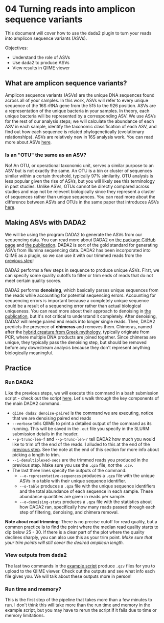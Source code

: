 # 04 Turning reads into amplicon sequence variants
This document will cover how to use the dada2 plugin to turn your reads into amplicon sequence variants (ASVs). 

Objectives:
- Understand the role of ASVs
- Use dada2 to produce ASVs
- View results in QIIME viewer

## What are amplicon sequence variants? 
Amplicon sequence variants (ASVs) are the unique DNA sequences found across all of your samples. In this work, ASVs will refer to every unique sequence of the 16S rRNA gene from the 515 to the 926 position. ASVs are a representation of the unique bacteria in your samples. In theory, each unique bacteria will be represented by a corresponding ASV. We use ASVs for the rest of our analysis steps; we will calculate the abundance of each ASV in each sample, identify the taxonomic classification of each ASV, and find out how each sequence is related phylogenetically (evolutionary relationships). ASVs are relatively new in 16S analysis work. You can read more about ASVs [here](https://www.nature.com/articles/ismej2017119). 

### Is an "OTU" the same as an ASV?
No! An OTU, or operational taxonomic unit, serves a similar purpose to an ASV but is not exactly the same. An OTU is a bin or cluster of sequences similar within a certain threshold, typically 97% similarity. OTU analysis is less popular given the rise of ASVs, but you will likely see this terminology in past studies. Unlike ASVs, OTUs cannot be directly compared across studies and may not be relevent biologically since they represent a cluster of sequences rather than unique sequences. You can read more about the difference between ASVs and OTUs in the same paper that introduces ASVs [here](https://www.nature.com/articles/ismej2017119). 


## Making ASVs with DADA2
We will be using the program DADA2 to generate the ASVs from our sequencing data. You can read more about DADA2 on [the package GitHub page](https://benjjneb.github.io/dada2/) and [the publication](https://www.nature.com/articles/nmeth.3869). DADA2 is sort of the gold standard for generating ASVs from Illumina sequencing data. DADA2 has been incorporated into QIIME as a plugin, so we can use it with our trimmed reads from the [previous step](/docs/03_trim_reads.md)! 

DADA2 performs a few steps in sequence to produce unique ASVs. First, we can specify some quality cutoffs to filter or trim ends of reads that do not meet certain quality scores. 

DADA2 performs **denoising**, which basically parses unique sequences from the reads while accounting for potential sequencing errors. Accounting for sequencing errors is important because a completely unique sequence could be a result of a sequencing error rather than actual biological uniqueness. You can read more about their approach to denoising in [the publication](https://www.nature.com/articles/nmeth.3869), but it's not critical to understand it completely. After denoising, DADA2 will merge paired end reads into longer single reads. Then, DADA2 predicts the presence of **chimeras** and removes them. Chimeras, named after the [hybrid creature from Greek mythology](https://en.wikipedia.org/wiki/Chimera_(mythology)), typically originate from PCR, where multiple DNA products are joined together. Since chimeras are unique, they typically pass the denoising step, but should be removed before any downstream analysis because they don't represent anything biologically meaningful. 


## Practice
### Run DADA2
Like the previous steps, we will execute this command in a bash submission script - check out the script [here](/scripts/04_asv.sh). Let's walk through the key components of the main DADA2 command.

- `qiime dada2 denoise-paired` is the command we are executing, notice that we are denoising paired end reads 
- `--verbose` tells QIIME to print a detailed output of the command as its running. This will be saved in the `.out` file you specify in the SLURM submission details in the header.
- `--p-trunc-len-f` and `--p-trunc-len-r` tell DADA2 how much you would like to trim off the end of the reads. I alluded to this at the end of the [previous step](/docs/03_trim_reads.md). See the note at the end of this section for more info about picking a length to trim.
- `--i-demultiplexed-seqs` are the trimmed reads you produced in the previous step. Make sure you use the `.qza` file, *not* the `.qzv`.
- The last three lines specify the outputs of the command.
  - `--o-representative-sequences` produces a `.qza` file with the unique ASVs in a table with their unique sequence identifier.
  - `--o-table` produces a `.qza` file with the unique sequence identifiers and the total abundance of each sequence in each sample. These abundance quantities are given in reads per sample.
  -  `--o-denoising-stats` produces a `.qza` file with the statistics about how DADA2 ran, specifically how many reads passed through each step of filtering, denoising, and chimera removal.

**Note about read trimming**: There is no precise cutoff for read quality, but a common practice is to find the point where the median read quality starts to dip below 25 - 30. If there is a clear part of the plot where the quality declines sharply, you can also use this as your trim point. *Make sure that your trim points will still cover the desired amplicon length.*

### View outputs from dada2
The last two commands in the [example script](/scripts/04_asv.sh) produce `.qzv` files for you to upload to the QIIME viewer. Check out the outputs and see what info each file gives you. We will talk about these outputs more in person! 

### Run time and memory? 
This is the first step of the pipeline that takes more than a few minutes to run. I don't think this will take more than the run time and memory in the example script, but you may have to rerun the script if it fails due to time or memory limitations.